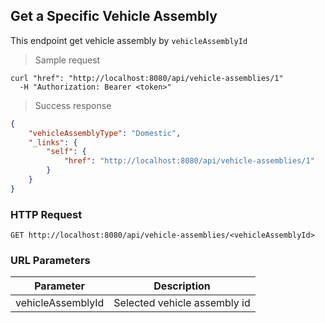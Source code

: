 ## Get a Specific Vehicle Assembly

This endpoint get vehicle assembly by <code>vehicleAssemblyId</code>

> Sample request

```shell
curl "href": "http://localhost:8080/api/vehicle-assemblies/1"
  -H "Authorization: Bearer <token>"
```

> Success response

```json
{
    "vehicleAssemblyType": "Domestic",
    "_links": {
        "self": {
            "href": "http://localhost:8080/api/vehicle-assemblies/1"
        }
    }
}
```

### HTTP Request

`GET http://localhost:8080/api/vehicle-assemblies/<vehicleAssemblyId>`

### URL Parameters

Parameter | Description
--------- | -----------
vehicleAssemblyId | Selected vehicle assembly id
